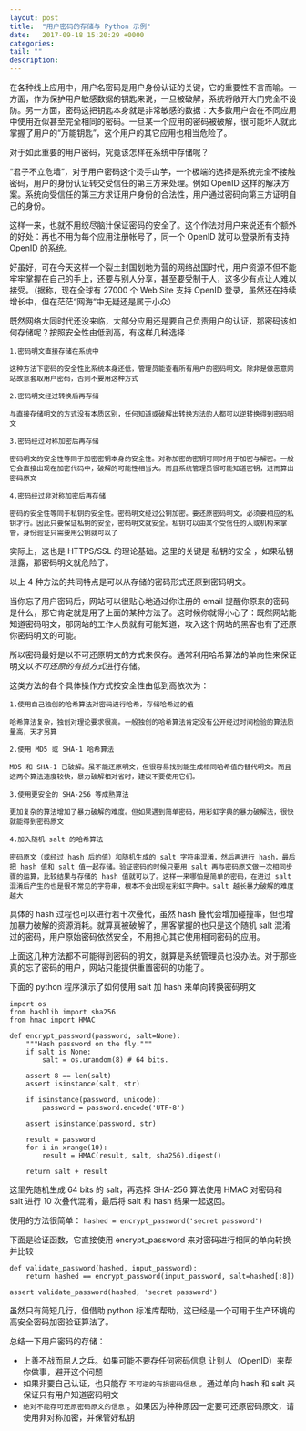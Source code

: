 ```yaml
---
layout: post
title:  "用户密码的存储与 Python 示例"
date:   2017-09-18 15:20:29 +0000
categories: 
tail: ""
description:
---
```


在各种线上应用中，用户名密码是用户身份认证的关键，它的重要性不言而喻。一方面，作为保护用户敏感数据的钥匙来说，一旦被破解，系统将敞开大门完全不设防。另一方面，密码这把钥匙本身就是非常敏感的数据：大多数用户会在不同应用中使用近似甚至完全相同的密码。一旦某一个应用的密码被破解，很可能坏人就此掌握了用户的“万能钥匙”，这个用户的其它应用也相当危险了。

对于如此重要的用户密码，究竟该怎样在系统中存储呢？

“君子不立危墙”，对于用户密码这个烫手山芋，一个极端的选择是系统完全不接触密码，用户的身份认证转交受信任的第三方来处理。例如 OpenID 这样的解决方案。系统向受信任的第三方求证用户身份的合法性，用户通过密码向第三方证明自己的身份。

这样一来，也就不用绞尽脑汁保证密码的安全了。这个作法对用户来说还有个额外的好处：再也不用为每个应用注册帐号了，同一个 OpenID 就可以登录所有支持 OpenID 的系统。

好虽好，可在今天这样一个裂土封国划地为营的网络战国时代，用户资源不但不能牢牢掌握在自己的手上，还要与别人分享，甚至要受制于人，这多少有点让人难以接受。（据称，现在全球有 27000 个 Web Site 支持 OpenID 登录，虽然还在持续增长中，但在茫茫“网海“中无疑还是属于小众）

既然网络大同时代还没来临，大部分应用还是要自己负责用户的认证，那密码该如何存储呢？按照安全性由低到高，有这样几种选择：

    1.密码明文直接存储在系统中

    这种方法下密码的安全性比系统本身还低，管理员能查看所有用户的密码明文。除非是做恶意网站故意套取用户密码，否则不要用这种方式

    2.密码明文经过转换后再存储

    与直接存储明文的方式没有本质区别，任何知道或破解出转换方法的人都可以逆转换得到密码明文

    3.密码经过对称加密后再存储

    密码明文的安全性等同于加密密钥本身的安全性。对称加密的密钥可同时用于加密与解密。一般它会直接出现在加密代码中，破解的可能性相当大。而且系统管理员很可能知道密钥，进而算出密码原文

    4.密码经过非对称加密后再存储

    密码的安全性等同于私钥的安全性。密码明文经过公钥加密。要还原密码明文，必须要相应的私钥才行。因此只要保证私钥的安全，密码明文就安全。私钥可以由某个受信任的人或机构来掌管，身份验证只需要用公钥就可以了

实际上，这也是 HTTPS/SSL 的理论基础。这里的关键是 私钥的安全 ，如果私钥泄露，那密码明文就危险了。

以上 4 种方法的共同特点是可以从存储的密码形式还原到密码明文。

当你忘了用户密码后，网站可以很贴心地通过你注册的 email 提醒你原来的密码是什么，那它肯定就是用了上面的某种方法了。这时候你就得小心了：既然网站能知道密码明文，那网站的工作人员就有可能知道，攻入这个网站的黑客也有了还原你密码明文的可能。

所以密码最好是以不可还原明文的方式来保存。通常利用哈希算法的单向性来保证明文以*不可还原的有损方式*进行存储。

这类方法的各个具体操作方式按安全性由低到高依次为：
```
1.使用自己独创的哈希算法对密码进行哈希，存储哈希过的值

哈希算法复杂，独创对理论要求很高。一般独创的哈希算法肯定没有公开经过时间检验的算法质量高，天才另算

2.使用 MD5 或 SHA-1 哈希算法

MD5 和 SHA-1 已破解。虽不能还原明文，但很容易找到能生成相同哈希值的替代明文。而且这两个算法速度较快，暴力破解相对省时，建议不要使用它们。

3.使用更安全的 SHA-256 等成熟算法

更加复杂的算法增加了暴力破解的难度。但如果遇到简单密码，用彩虹字典的暴力破解法，很快就能得到密码原文

4.加入随机 salt 的哈希算法

密码原文（或经过 hash 后的值）和随机生成的 salt 字符串混淆，然后再进行 hash，最后把 hash 值和 salt 值一起存储。验证密码的时候只要用 salt 再与密码原文做一次相同步骤的运算，比较结果与存储的 hash 值就可以了。这样一来哪怕是简单的密码，在进过 salt 混淆后产生的也是很不常见的字符串，根本不会出现在彩虹字典中。salt 越长暴力破解的难度越大
```
具体的 hash 过程也可以进行若干次叠代，虽然 hash 叠代会增加碰撞率，但也增加暴力破解的资源消耗。就算真被破解了，黑客掌握的也只是这个随机 salt 混淆过的密码，用户原始密码依然安全，不用担心其它使用相同密码的应用。

上面这几种方法都不可能得到密码的明文，就算是系统管理员也没办法。对于那些真的忘了密码的用户，网站只能提供重置密码的功能了。

下面的 python 程序演示了如何使用 salt 加 hash 来单向转换密码明文
```
import os
from hashlib import sha256
from hmac import HMAC

def encrypt_password(password, salt=None):
    """Hash password on the fly."""
    if salt is None:
        salt = os.urandom(8) # 64 bits.

    assert 8 == len(salt)
    assert isinstance(salt, str)

    if isinstance(password, unicode):
        password = password.encode('UTF-8')

    assert isinstance(password, str)

    result = password
    for i in xrange(10):
        result = HMAC(result, salt, sha256).digest()

    return salt + result
```
这里先随机生成 64 bits 的 salt，再选择 SHA-256 算法使用 HMAC 对密码和 salt 进行 10 次叠代混淆，最后将 salt 和 hash 结果一起返回。

使用的方法很简单：
`hashed = encrypt_password('secret password')`

下面是验证函数，它直接使用 encrypt_password 来对密码进行相同的单向转换并比较
```
def validate_password(hashed, input_password):
    return hashed == encrypt_password(input_password, salt=hashed[:8])

assert validate_password(hashed, 'secret password')
```
虽然只有简短几行，但借助 python 标准库帮助，这已经是一个可用于生产环境的高安全密码加密验证算法了。

总结一下用户密码的存储：

* 上善不战而屈人之兵。如果可能不要存任何密码信息 让别人（OpenID）来帮你做事，避开这个问题
* 如果非要自己认证，也只能存 `不可逆的有损密码信息` 。通过单向 hash 和 salt 来保证只有用户知道密码明文
* `绝对不能存可还原密码原文的信息` 。如果因为种种原因一定要可还原密码原文，请使用非对称加密，并保管好私钥
